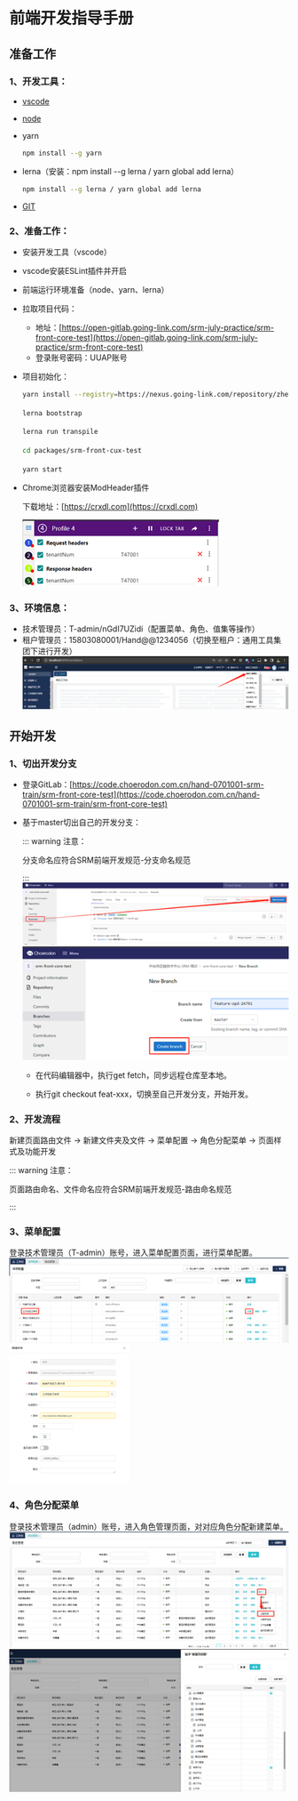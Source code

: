 # 前端开发指导手册

## 准备工作

### 1、开发工具：

- [vscode](https://code.visualstudio.com/)

- [node](https://nodejs.org/en/)

- yarn

  ```sh
  npm install --g yarn
  ```

- lerna（安装：npm install --g lerna / yarn global add lerna）

  ```sh
  npm install --g lerna / yarn global add lerna
  ```

- [GIT](https://git-scm.com/)

  

### 2、准备工作：

- 安装开发工具（vscode）

- vscode安装ESLint插件并开启

- 前端运行环境准备（node、yarn、lerna）

- 拉取项目代码：

  - 地址：[https://open-gitlab.going-link.com/srm-july-practice/srm-front-core-test](https://open-gitlab.going-link.com/srm-july-practice/srm-front-core-test)
  - 登录账号密码：UUAP账号

- 项目初始化：

  ```sh
  yarn install --registry=https://nexus.going-link.com/repository/zhenyun-npm-group/
  
  lerna bootstrap
  
  lerna run transpile
  
  cd packages/srm-front-cux-test
  
  yarn start
  ```

- Chrome浏览器安装ModHeader插件

  下载地址：[https://crxdl.com](https://crxdl.com)
  
  ![training-guide](./assets/training-guide-1.png)  
  

### 3、环境信息：

- 技术管理员：T-admin/nGdI7UZidi（配置菜单、角色、值集等操作）
- 租户管理员：15803080001/Hand@@1234056（切换至租户：通用工具集团下进行开发）
  ![training-guide](./assets/training-guide-2.png)




## 开始开发

### 1、切出开发分支

- 登录GitLab：[https://code.choerodon.com.cn/hand-0701001-srm-train/srm-front-core-test](https://code.choerodon.com.cn/hand-0701001-srm-train/srm-front-core-test)

- 基于master切出自己的开发分支：

  ::: warning 注意：

  分支命名应符合SRM前端开发规范-分支命名规范

  :::
  ![training-guide](./assets/training-guide-3.png)
  ![training-guide](./assets/training-guide-4.png)
  
  - 在代码编辑器中，执行get fetch，同步远程仓库至本地。
  
  - 执行git checkout feat-xxx，切换至自己开发分支，开始开发。
  
    

### 2、开发流程

新建页面路由文件 → 新建文件夹及文件 → 菜单配置 → 角色分配菜单 → 页面样式及功能开发

::: warning 注意：

页面路由命名、文件命名应符合SRM前端开发规范-路由命名规范

:::



### 3、菜单配置

登录技术管理员（T-admin）账号，进入菜单配置页面，进行菜单配置。
![training-guide](./assets/training-guide-5.png)
![training-guide](./assets/training-guide-6.png)

### 4、角色分配菜单

登录技术管理员（admin）账号，进入角色管理页面，对对应角色分配新建菜单。
![training-guide](./assets/training-guide-7.png)
![training-guide](./assets/training-guide-8.png)